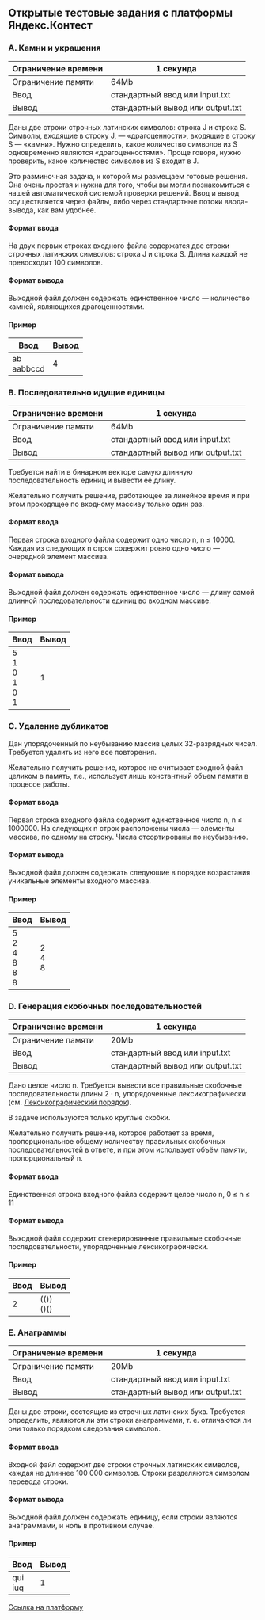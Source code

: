 Открытые тестовые задания c платформы Яндекс.Контест
---------------------------------------------------------

### A. Камни и украшения

Ограничение времени | 1 секунда
---|---
Ограничение памяти | 64Mb
Ввод | стандартный ввод или input.txt
Вывод | стандартный вывод или output.txt

Даны две строки строчных латинских символов: строка J и строка S.
Символы, входящие в строку J, — «драгоценности», входящие в строку S — «камни».
Нужно определить, какое количество символов из S одновременно являются «драгоценностями».
Проще говоря, нужно проверить, какое количество символов из S входит в J.

Это разминочная задача, к которой мы размещаем готовые решения. Она очень простая и нужна для
того, чтобы вы могли познакомиться с нашей автоматической системой проверки решений.
Ввод и вывод осуществляется через файлы, либо через стандартные потоки ввода-вывода,
как вам удобнее.

#### Формат ввода

На двух первых строках входного файла содержатся две строки строчных латинских символов: строка J и строка S. Длина каждой не превосходит 100 символов.

#### Формат вывода

Выходной файл должен содержать единственное число — количество камней, являющихся драгоценностями.

#### Пример 

Ввод	| Вывод
---|---
ab<br/> aabbccd | 4


### B. Последовательно идущие единицы

Ограничение времени|1 секунда
---|---
Ограничение памяти|64Mb
Ввод|стандартный ввод или input.txt
Вывод|стандартный вывод или output.txt

Требуется найти в бинарном векторе самую длинную последовательность единиц и вывести её длину.

Желательно получить решение, работающее за линейное время и при этом проходящее по входному
массиву только один раз.

#### Формат ввода

Первая строка входного файла содержит одно число n, n ≤ 10000. Каждая из следующих n строк содержит ровно одно число — очередной элемент массива.

#### Формат вывода

Выходной файл должен содержать единственное число — длину самой длинной последовательности единиц во входном массиве.

#### Пример

Ввод	| Вывод
---|---
5<br/>1<br/>0<br/>1<br/>0<br/>1 | 1

### C. Удаление дубликатов

Дан упорядоченный по неубыванию массив целых 32-разрядных чисел.
Требуется удалить из него все повторения.

Желательно получить решение, которое не считывает входной файл целиком в память, т.е.,
использует лишь константный объем памяти в процессе работы.

#### Формат ввода

Первая строка входного файла содержит единственное число n, n ≤ 1000000.
На следующих n строк расположены числа — элементы массива, по одному на строку. Числа отсортированы по неубыванию.

#### Формат вывода

Выходной файл должен содержать следующие в порядке возрастания уникальные элементы входного массива.

#### Пример

Ввод	| Вывод
---|---
5<br/>2<br/>4<br/>8<br/>8<br/>8 | 2<br/>4<br/>8


### D. Генерация скобочных последовательностей

Ограничение времени|1 секунда
---|---
Ограничение памяти|20Mb
Ввод|стандартный ввод или input.txt
Вывод|стандартный вывод или output.txt

Дано целое число n. Требуется вывести все правильные скобочные последовательности длины
2 ⋅ n, упорядоченные лексикографически (см.
[Лексикографический порядок](https://ru.wikipedia.org/wiki/Лексикографический_порядок)).

В задаче используются только круглые скобки.

Желательно получить решение, которое работает за время, пропорциональное общему
количеству правильных скобочных последовательностей в ответе, и при этом использует
объём памяти, пропорциональный n.

#### Формат ввода

Единственная строка входного файла содержит целое число n, 0 ≤ n ≤ 11

#### Формат вывода

Выходной файл содержит сгенерированные правильные скобочные последовательности, упорядоченные лексикографически.

#### Пример 

Ввод	| Вывод
---|---
2 | (())<br/>()()

### Е. Анаграммы

Ограничение времени|1 секунда
---|---
Ограничение памяти|20Mb
Ввод|стандартный ввод или input.txt
Вывод|стандартный вывод или output.txt

Даны две строки, состоящие из строчных латинских букв. Требуется определить, являются ли эти строки анаграммами, т. е. отличаются ли они только порядком следования символов.

#### Формат ввода

Входной файл содержит две строки строчных латинских символов, каждая не длиннее 100 000 символов. Строки разделяются символом перевода строки.

#### Формат вывода

Выходной файл должен содержать единицу, если строки являются анаграммами, и ноль в противном случае.

#### Пример 

Ввод	| Вывод
---|---
qui<br/>iuq | 1

[Ссылка на платформу](https://contest.yandex.ru/contest/8458/problems/A/)
